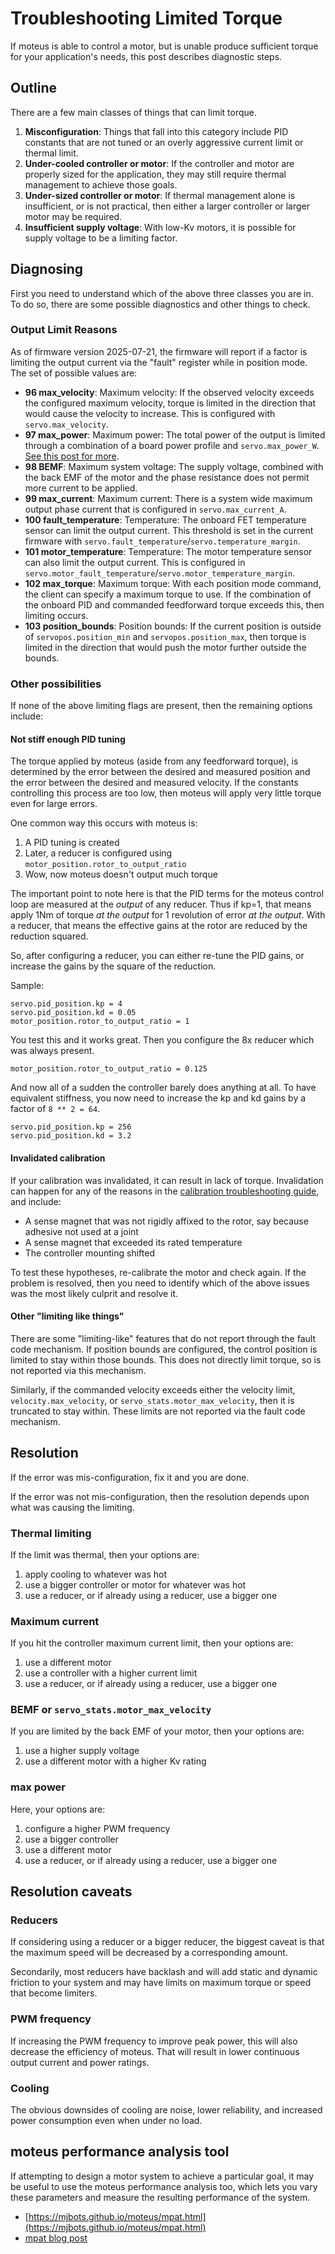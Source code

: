 # Troubleshooting Limited Torque

If moteus is able to control a motor, but is unable produce sufficient torque for your application's needs, this post describes diagnostic steps.

## Outline

There are a few main classes of things that can limit torque.

1. **Misconfiguration**:  Things that fall into this category include PID constants that are not tuned or an overly aggressive current limit or thermal limit.
2. **Under-cooled controller or motor**: If the controller and motor are properly sized for the application, they may still require thermal management to achieve those goals.
3. **Under-sized controller or motor**: If thermal management alone is insufficient, or is not practical, then either a larger controller or larger motor may be required.
4. **Insufficient supply voltage**: With low-Kv motors, it is possible for supply voltage to be a limiting factor.

## Diagnosing

First you need to understand which of the above three classes you are in.  To do so, there are some possible diagnostics and other things to check.

### Output Limit Reasons

As of firmware version 2025-07-21, the firmware will report if a factor is limiting the output current via the "fault" register while in position mode.  The set of possible values are:

- **96 max_velocity**: Maximum velocity: If the observed velocity exceeds the configured maximum velocity, torque is limited in the direction that would cause the velocity to increase.  This is configured with `servo.max_velocity`.
- **97 max_power**: Maximum power: The total power of the output is limited through a combination of a board power profile and `servo.max_power_W`.  [See this post for more](https://blog.mjbots.com/2025/03/29/moaar-power/).
- **98 BEMF**: Maximum system voltage: The supply voltage, combined with the back EMF of the motor and the phase resistance does not permit more current to be applied.
- **99 max_current**: Maximum current: There is a system wide maximum output phase current that is configured in `servo.max_current_A`.
- **100 fault_temperature**:  Temperature: The onboard FET temperature sensor can limit the output current.  This threshold is set in the current firmware with `servo.fault_temperature`/`servo.temperature_margin`.
- **101 motor_temperature**: Temperature: The motor temperature sensor can also limit the output current.  This is configured in `servo.motor_fault_temperature`/`servo.motor_temperature_margin`.
- **102 max_torque**: Maximum torque: With each position mode command, the client can specify a maximum torque to use.  If the combination of the onboard PID and commanded feedforward torque exceeds this, then limiting occurs.
- **103 position_bounds**: Position bounds: If the current position is outside of `servopos.position_min` and `servopos.position_max`, then torque is limited in the direction that would push the motor further outside the bounds.

### Other possibilities

If none of the above limiting flags are present, then the remaining options include:

#### Not stiff enough PID tuning

The torque applied by moteus (aside from any feedforward torque), is determined by the error between the desired and measured position and the error between the desired and measured velocity.  If the constants controlling this process are too low, then moteus will apply very little torque even for large errors.

One common way this occurs with moteus is:

1. A PID tuning is created
2. Later, a reducer is configured using `motor_position.rotor_to_output_ratio`
3. Wow, now moteus doesn't output much torque

The important point to note here is that the PID terms for the moteus control loop are measured at the *output* of any reducer.  Thus if kp=1, that means apply 1Nm of torque *at the output* for 1 revolution of error *at the output*.  With a reducer, that means the effective gains at the rotor are reduced by the reduction squared.

So, after configuring a reducer, you can either re-tune the PID gains, or increase the gains by the square of the reduction.

Sample:

```
servo.pid_position.kp = 4
servo.pid_position.kd = 0.05
motor_position.rotor_to_output_ratio = 1
```

You test this and it works great.  Then you configure the 8x reducer which was always present.

```
motor_position.rotor_to_output_ratio = 0.125
```

And now all of a sudden the controller barely does anything at all.
To have equivalent stiffness, you now need to increase the kp and kd
gains by a factor of `8 ** 2 = 64`.

```
servo.pid_position.kp = 256
servo.pid_position.kd = 3.2
```

#### Invalidated calibration

If your calibration was invalidated, it can result in lack of torque.  Invalidation can happen for any of the reasons in the [calibration troubleshooting guide](calibration.md), and include:

- A sense magnet that was not rigidly affixed to the rotor, say because adhesive not used at a joint
- A sense magnet that exceeded its rated temperature
- The controller mounting shifted

To test these hypotheses, re-calibrate the motor and check again.  If
the problem is resolved, then you need to identify which of the above
issues was the most likely culprit and resolve it.

#### Other "limiting like things"

There are some "limiting-like" features that do not report through the
fault code mechanism.  If position bounds are configured, the control
position is limited to stay within those bounds.  This does not
directly limit torque, so is not reported via this mechanism.

Similarly, if the commanded velocity exceeds either the velocity
limit, `velocity.max_velocity`, or `servo_stats.motor_max_velocity`,
then it is truncated to stay within.  These limits are not reported
via the fault code mechanism.

## Resolution

If the error was mis-configuration, fix it and you are done.

If the error was not mis-configuration, then the resolution depends upon what was causing the limiting.

### Thermal limiting

If the limit was thermal, then your options are:

1. apply cooling to whatever was hot
2. use a bigger controller or motor for whatever was hot
3. use a reducer, or if already using a reducer, use a bigger one

### Maximum current

If you hit the controller maximum current limit, then your options are:

1. use a different motor
2. use a controller with a higher current limit
3. use a reducer, or if already using a reducer, use a bigger one

### BEMF or `servo_stats.motor_max_velocity`

If you are limited by the back EMF of your motor, then your options are:

1. use a higher supply voltage
2. use a different motor with a higher Kv rating

### max power

Here, your options are:

1. configure a higher PWM frequency
2. use a bigger controller
3. use a different motor
4. use a reducer, or if already using a reducer, use a bigger one

## Resolution caveats

### Reducers

If considering using a reducer or a bigger reducer, the biggest caveat is that the maximum speed will be decreased by a corresponding amount.

Secondarily, most reducers have backlash and will add static and dynamic friction to your system and may have limits on maximum torque or speed that become limiters.

### PWM frequency

If increasing the PWM frequency to improve peak power, this will also decrease the efficiency of moteus.  That will result in lower continuous output current and power ratings.

### Cooling

The obvious downsides of cooling are noise, lower reliability, and increased power consumption even when under no load.

## moteus performance analysis tool

If attempting to design a motor system to achieve a particular goal, it may be useful to use the moteus performance analysis too, which lets you vary these parameters and measure the resulting performance of the system.

- [https://mjbots.github.io/moteus/mpat.html](https://mjbots.github.io/moteus/mpat.html)
- [mpat blog post](https://blog.mjbots.com/2025/07/17/moteus-performance-analysis-tool-v2/)
